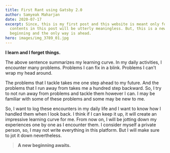 ```yaml
---
title: First Rant using Gatsby 2.0
author: Samyeak Maharjan
date: 2020-07-17
excerpt: Since, this is my first post and this website is meant only for me. The
  contents in this post will be utterly meaningless. But, this is a new
  beginning and the only way is ahead.
hero: images/img_3789_01.jpg
---
```

**I learn and I forget things.**

The above sentence summarizes my learning curve. In my daily activities, I encounter many problems. Problems I can fix in a blink. Problems I can't wrap my head around.

The problems that I tackle takes me one step ahead to my future. And the problems that I run away from takes me a hundred step backward. So, I try to not run away from problems and tackle them however I can. I may be familiar with some of these problems and some may be new to me.

So, I want to log these encounters in my daily life and I want to know how I handled them when I look back. I think if I can keep it up, it will create an impressive learning curve for me. From now on, I will be jotting down my experiences one by one as I encounter them. I consider myself a private person, so, I may not write everything in this platform. But I will make sure to jot it down nevertheless.



> **A new beginning awaits.**